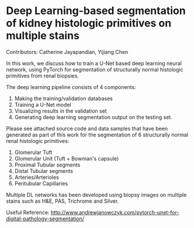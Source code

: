 # Deep Learning-based segmentation of kidney histologic primitives on multiple stains

Contributors: Catherine Jayapandian, Yijiang Chen

In this work, we discuss how to train a U-Net based deep learning neural network, using PyTorch for segmentation of structurally normal histologic primitives from renal biopsies. 

The deep learning pipeline consists of 4 components:
1) Making the training/validation databases
2) Training a U-Net model
3) Visualizing results in the validation set
4) Generating deep learning segmentation output on the testing set. 

Please see attached source code and data samples that have been generated as part of this work for the segmentation of 6 structurally normal renal histologic primitives:
1) Glomerular Tuft 
2) Glomerular Unit (Tuft + Bowman's capsule)
3) Proximal Tubular segments
4) Distal Tubular segments
5) Arteries/Arterioles
6) Peritubular Capillaries

Multiple DL networks has been developed using biopsy images on multiple stains such as H&E, PAS, Trichrome and Silver. 


Useful Reference: http://www.andrewjanowczyk.com/pytorch-unet-for-digital-pathology-segmentation/
